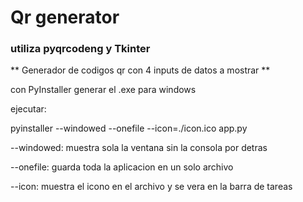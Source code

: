 # Qr generator
### utiliza pyqrcodeng y Tkinter

** Generador de codigos qr con 4 inputs de datos a mostrar **

con PyInstaller generar el .exe para windows

ejecutar:

pyinstaller --windowed --onefile --icon=./icon.ico app.py

--windowed: muestra sola la ventana sin la consola por detras

--onefile: guarda toda la aplicacion en un solo archivo

--icon: muestra el icono en el archivo y se vera en la barra de tareas
